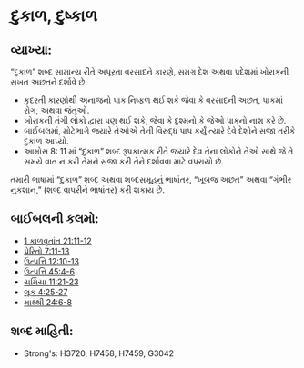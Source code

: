 # દુકાળ, દુષ્કાળ 

## વ્યાખ્યા: 

“દુકાળ” શબ્દ સામાન્ય રીતે અપૂરતા વરસાદને કારણે, સમગ્ર દેશ અથવા પ્રદેશમાં ખોરાકની સખત અછતને દર્શાવે છે.

* કુદરતી કારણોથી અનાજનો પાક નિષ્ફળ થઈ શકે જેવા કે વરસાદની અછત, પાકમાં રોગ, અથવા જંતુઓ.
* ખોરાકની તંગી લોકો દ્વારા પણ થઈ શકે, જેવા કે દુશ્મનો કે જેઓ પાકનો નાશ કરે છે.
* બાઈબલમાં, મોટેભાગે જયારે તેઓએ તેની વિરુદ્ધ પાપ કર્યું ત્યારે દેવે  દેશોને સજા તરીકે દુકાળ આપ્યો.
* આમોસ 8: 11 માં “દુકાળ” શબ્દ રૂપકાત્મક રીતે જયારે દેવ તેના લોકોને તેઓ સાથે જે તે સમયે વાત ન કરી તેમને સજા કરી તેને દર્શાવવા માટે વપરાયો છે.

તમારી ભાષામાં “દુકાળ” શબ્દ અથવા શબ્દસમૂહનું ભાષાંતર, “ખૂબજ અછત” અથવા “ગંભીર નુકશાન,” (શબ્દ વાપરીને ભાષાંતર) કરી શકાય છે.

## બાઈબલની કલમો: 

* [1 કાળવૃતાંત 21:11-12](rc://gu/tn/help/1ch/21/11)
* [પ્રેરિતો 7:11-13](rc://gu/tn/help/act/07/11)
* [ઉત્પત્તિ 12:10-13](rc://gu/tn/help/gen/12/10)
* [ઉત્પત્તિ 45:4-6](rc://gu/tn/help/gen/45/04)
* [યર્મિયા 11:21-23](rc://gu/tn/help/jer/11/21)
* [લૂક 4:25-27](rc://gu/tn/help/luk/04/25)
* [માથ્થી 24:6-8](rc://gu/tn/help/mat/24/06)

## શબ્દ માહિતી: 

* Strong's: H3720, H7458, H7459, G3042
